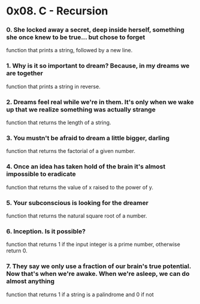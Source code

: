 # 0x08. C - Recursion

### 0. She locked away a secret, deep inside herself, something she once knew to be true... but chose to forget
function that prints a string, followed by a new line.
### 1. Why is it so important to dream? Because, in my dreams we are together
function that prints a string in reverse.
### 2. Dreams feel real while we're in them. It's only when we wake up that we realize something was actually strange
function that returns the length of a string.
### 3. You mustn't be afraid to dream a little bigger, darling
function that returns the factorial of a given number.
### 4. Once an idea has taken hold of the brain it's almost impossible to eradicate
function that returns the value of x raised to the power of y.
### 5. Your subconscious is looking for the dreamer
function that returns the natural square root of a number.
### 6. Inception. Is it possible?
function that returns 1 if the input integer is a prime number, otherwise return 0.
### 7. They say we only use a fraction of our brain's true potential. Now that's when we're awake. When we're asleep, we can do almost anything
function that returns 1 if a string is a palindrome and 0 if not
